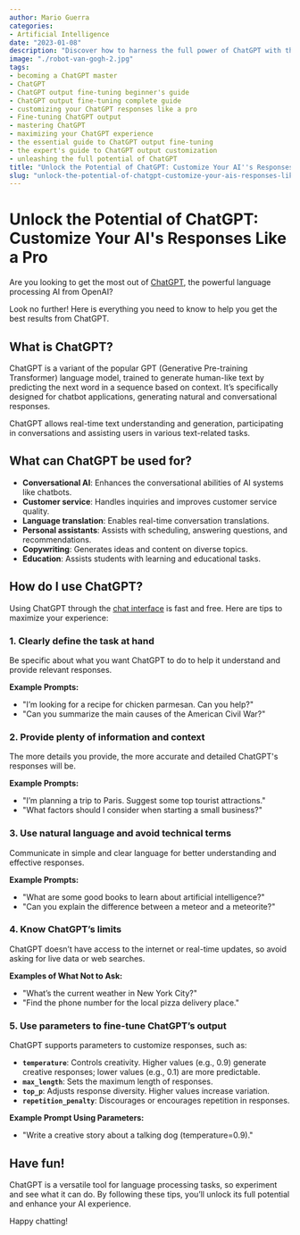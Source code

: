 ```yaml
---
author: Mario Guerra
categories:
- Artificial Intelligence
date: "2023-01-08"
description: "Discover how to harness the full power of ChatGPT with this detailed guide. Learn about its features, practical use cases, and expert tips for effective prompts, fine-tuning settings, and understanding its limitations to unlock its potential for various applications."
image: "./robot-van-gogh-2.jpg"
tags:
- becoming a ChatGPT master
- ChatGPT
- ChatGPT output fine-tuning beginner's guide
- ChatGPT output fine-tuning complete guide
- customizing your ChatGPT responses like a pro
- Fine-tuning ChatGPT output
- mastering ChatGPT
- maximizing your ChatGPT experience
- the essential guide to ChatGPT output fine-tuning
- the expert's guide to ChatGPT output customization
- unleashing the full potential of ChatGPT
title: "Unlock the Potential of ChatGPT: Customize Your AI''s Responses Like a Pro"
slug: "unlock-the-potential-of-chatgpt-customize-your-ais-responses-like-a-pro"
---
```


# Unlock the Potential of ChatGPT: Customize Your AI's Responses Like a Pro

Are you looking to get the most out of [ChatGPT](https://chat.openai.com/chat), the powerful language processing AI from OpenAI?

Look no further! Here is everything you need to know to help you get the best results from ChatGPT.

## What is ChatGPT?

ChatGPT is a variant of the popular GPT (Generative Pre-training Transformer) language model, trained to generate human-like text by predicting the next word in a sequence based on context. It’s specifically designed for chatbot applications, generating natural and conversational responses.

ChatGPT allows real-time text understanding and generation, participating in conversations and assisting users in various text-related tasks.

## What can ChatGPT be used for?

- **Conversational AI**: Enhances the conversational abilities of AI systems like chatbots.
- **Customer service**: Handles inquiries and improves customer service quality.
- **Language translation**: Enables real-time conversation translations.
- **Personal assistants**: Assists with scheduling, answering questions, and recommendations.
- **Copywriting**: Generates ideas and content on diverse topics.
- **Education**: Assists students with learning and educational tasks.

## How do I use ChatGPT?

Using ChatGPT through the [chat interface](https://chat.openai.com/chat) is fast and free. Here are tips to maximize your experience:

### 1. Clearly define the task at hand

Be specific about what you want ChatGPT to do to help it understand and provide relevant responses.

**Example Prompts:**
- "I’m looking for a recipe for chicken parmesan. Can you help?"
- "Can you summarize the main causes of the American Civil War?"

### 2. Provide plenty of information and context

The more details you provide, the more accurate and detailed ChatGPT's responses will be.

**Example Prompts:**
- "I’m planning a trip to Paris. Suggest some top tourist attractions."
- "What factors should I consider when starting a small business?"

### 3. Use natural language and avoid technical terms

Communicate in simple and clear language for better understanding and effective responses.

**Example Prompts:**
- "What are some good books to learn about artificial intelligence?"
- "Can you explain the difference between a meteor and a meteorite?"

### 4. Know ChatGPT’s limits

ChatGPT doesn’t have access to the internet or real-time updates, so avoid asking for live data or web searches.

**Examples of What Not to Ask:**
- "What’s the current weather in New York City?"
- "Find the phone number for the local pizza delivery place."

### 5. Use parameters to fine-tune ChatGPT’s output

ChatGPT supports parameters to customize responses, such as:

- **`temperature`**: Controls creativity. Higher values (e.g., 0.9) generate creative responses; lower values (e.g., 0.1) are more predictable.
- **`max_length`**: Sets the maximum length of responses.
- **`top_p`**: Adjusts response diversity. Higher values increase variation.
- **`repetition_penalty`**: Discourages or encourages repetition in responses.

**Example Prompt Using Parameters:**
- "Write a creative story about a talking dog (temperature=0.9)."

## Have fun!

ChatGPT is a versatile tool for language processing tasks, so experiment and see what it can do. By following these tips, you’ll unlock its full potential and enhance your AI experience.

Happy chatting!